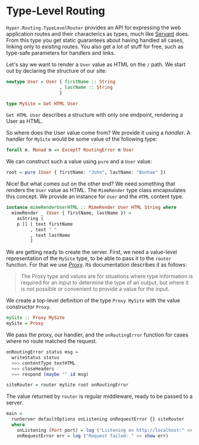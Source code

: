 # Type-Level Routing

`Hyper.Routing.TypeLevelRouter` provides an API for expressing the web
application routes and their characterics as types, much like
[Servant][servant] does. From this type you get static guarantees about having
handled all cases, linking only to existing routes. You also get a lot of stuff
for free, such as type-safe parameters for handlers and links.

Let's say we want to render a `User` value as HTML on the `/` path. We start
out by declaring the structure of our site:

```purescript
newtype User = User { firstName :: String
                    , lastName :: String
                    }

type MySite = Get HTML User
```

`Get HTML User` describes a structure with only one endpoint, rendering a User
as HTML.

So where does the User value come from? We provide it using a *handler*. A
handler for `MySite` would be some value of the following type:

```purescript
forall m. Monad m => ExceptT RoutingError m User
```

We can construct such a value using `pure` and a `User` value:

```purescript
root = pure (User { firstName: "John", lastName: "Bonham" })
```

Nice! But what comes out on the other end? We need something that renders the
`User` value as HTML. The `MimeRender` type class encapsulates this concept.
We provide an instance for `User` and the `HTML` content type.

```purescript
instance mimeRenderUserHTML :: MimeRender User HTML String where
  mimeRender _ (User { firstName, lastName }) =
    asString $
    p [] [ text firstName
         , text " "
         , text lastName
         ]
```

We are getting ready to create the server. First, we need a value-level
representation of the `MySite` type, to be able to pass it to the `router`
function. For that we use [Proxy][proxy]. Its documentation describes it as
follows:

> The Proxy type and values are for situations where type information is
> required for an input to determine the type of an output, but where it is not
> possible or convenient to provide a value for the input.

We create a top-level definition of the type `Proxy MySite` with the value
constructor `Proxy`.

```purescript
mySite :: Proxy MySite
mySite = Proxy
```

We pass the proxy, our handler, and the `onRoutingError` function for cases
where no route matched the request.

```purescript
onRoutingError status msg =
  writeStatus status
  >=> contentType textHTML
  >=> closeHeaders
  >=> respond (maybe "" id msg)

siteRouter = router mySite root onRoutingError
```

The value returned by `router` is regular middleware, ready to be passed to a
server.

```purescript
main =
  runServer defaultOptions onListening onRequestError {} siteRouter
  where
    onListening (Port port) = log ("Listening on http://localhost:" <> show port)
    onRequestError err = log ("Request failed: " <> show err)
```

[servant]: https://haskell-servant.github.io
[proxy]: https://pursuit.purescript.org/packages/purescript-proxy/1.0.0/docs/Type.Proxy
